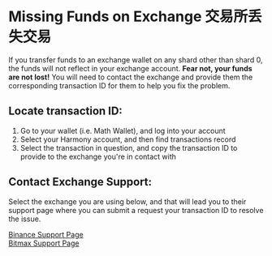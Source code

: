 # Missing Funds on Exchange 交易所丢失交易

If you transfer funds to an exchange wallet on any shard other than shard 0, the funds will not reflect in your exchange account. **Fear not, your funds are not lost!** You will need to contact the exchange and provide them the corresponding transaction ID for them to help you fix the problem.

## Locate transaction ID:

1. Go to your wallet \(i.e. Math Wallet\), and log into your account 
2. Select your Harmony account, and then find transactions record 
3. Select the transaction in question, and copy the transaction ID to provide to the exchange you're in contact with 

## Contact Exchange Support:

Select the exchange you are using below, and that will lead you to their support page where you can submit a request your transaction ID to resolve the issue.

[Binance Support Page](https://www.binance.com/en/support-center)  
[Bitmax Support Page](https://bitmaxhelp.zendesk.com/hc/en-us/requests/new)

